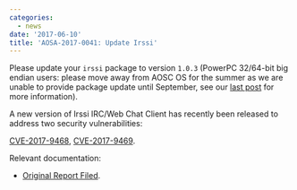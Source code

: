```yaml
---
categories:
  - news
date: '2017-06-10'
title: 'AOSA-2017-0041: Update Irssi'
---
```



Please update your `irssi` package to version `1.0.3` (PowerPC 32/64-bit big endian users: please move away from AOSC OS for the summer as we are unable to provide package update until September, see our [last post](https://aosc.io/news/2413-core-422-fin) for more information).

A new version of Irssi IRC/Web Chat Client has recently been released to address two security vulnerabilities:

[CVE-2017-9468](http://cve.mitre.org/cgi-bin/cvename.cgi?name=CVE-2017-9468), [CVE-2017-9469](http://cve.mitre.org/cgi-bin/cvename.cgi?name=CVE-2017-9469).

Relevant documentation:

- [Original Report Filed](https://github.com/AOSC-Dev/aosc-os-abbs/issues/654).